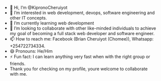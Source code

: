 - 👋 Hi, I’m @KipronoCheruiyot
- 👀 I’m interested in web development, devops, software engineering and other IT concepts.
- 🌱 I’m currently learning web development
- 💞️ I’m looking to collaborate with other like-minded individuals to achieve my goal of becoming a full stack web developer and software engineer.
- 📫 How to reach me: Facebook (Brian Cheruiyot (Chomee)), Whatsapp: +254722734334.
- 😄 Pronouns: He/Him
- ⚡ Fun fact: I can learn anything very fast when with the right group or friends.
- Thank you for checking on my profile, youre welcome to collaborate with me.

<!---
KipronoCheruiyot/KipronoCheruiyot is a ✨ special ✨ repository because its `README.md` (this file) appears on your GitHub profile.
You can click the Preview link to take a look at your changes.
--->
